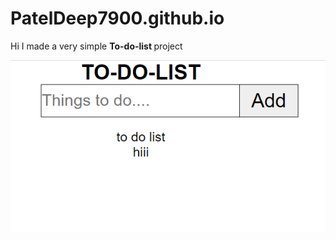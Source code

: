 # PatelDeep7900.github.io
Hi I made a very simple <b>To-do-list </b>project


<img src="https://github.com/PatelDeep7900/PatelDeep7900.github.io/blob/main/To-do-list.png"> </a>
